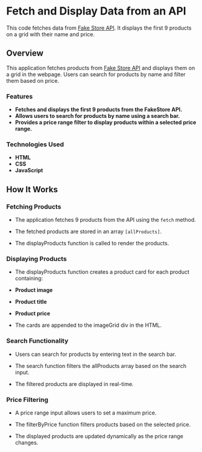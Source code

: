 # Fetch and Display Data from an API

This code fetches data from [Fake Store API](https://fakestoreapi.com/).
It displays the first 9 products on a grid with their name and price. 

## Overview

This application fetches products from [Fake Store API](https://fakestoreapi.com/) and displays them on a grid in the webpage. Users can search for products by name and filter them based on price.

### Features

- **Fetches and displays the first 9 products from the FakeStore API.**
- **Allows users to search for products by name using a search bar.**
- **Provides a price range filter to display products within a selected price range.**

### Technologies Used

- **HTML**
- **CSS**
- **JavaScript**

## How It Works

### Fetching Products

- The application fetches 9 products from the API using the `fetch` method.

- The fetched products are stored in an array `[allProducts]`.

- The displayProducts function is called to render the products.

### Displaying Products

- The displayProducts function creates a product card for each product containing:
- **Product image**
- **Product title**
- **Product price**

- The cards are appended to the imageGrid div in the HTML.

### Search Functionality

- Users can search for products by entering text in the search bar.

- The search function filters the allProducts array based on the search input.

- The filtered products are displayed in real-time.

### Price Filtering

- A price range input allows users to set a maximum price.

- The filterByPrice function filters products based on the selected price.

- The displayed products are updated dynamically as the price range changes.




